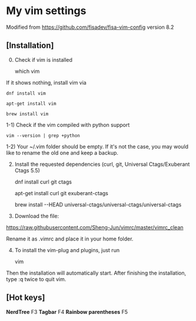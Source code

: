 My vim settings
===============

Modified from https://github.com/fisadev/fisa-vim-config version 8.2

[Installation]
----------------

0) Check if vim is installed

    which vim

If it shows nothing, install vim via

    dnf install vim

    apt-get install vim

    brew install vim

1-1) Check if the vim compiled with python support

    vim --version | grep +python

1-2) Your ~/.vim folder should be empty. If it's not the case, you may would like to rename the old one and keep a backup.

2) Install the requested dependencies (curl, git, Universal Ctags/Exuberant Ctags 5.5)

    dnf install curl git ctags

    apt-get install curl git exuberant-ctags

    brew install --HEAD universal-ctags/universal-ctags/universal-ctags

3) Download the file:

https://raw.githubusercontent.com/Sheng-Jun/vimrc/master/vimrc_clean

Rename it as .vimrc and place it in your home folder.

4) To install the vim-plug and plugins, just run

    vim

Then the installation will automatically start.
After finishing the installation, type :q twice to quit vim.


[Hot keys]
----------------

**NerdTree** F3
**Tagbar** F4
**Rainbow parentheses** F5

